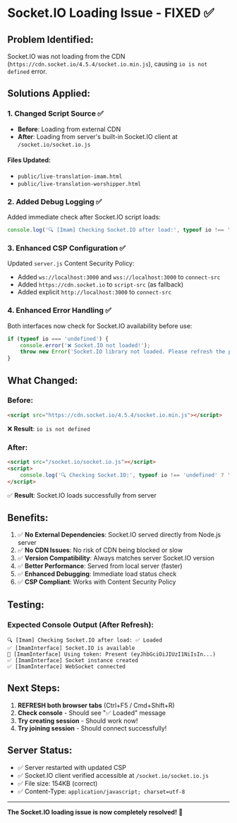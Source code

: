 # Socket.IO Loading Issue - FIXED ✅

## Problem Identified:
Socket.IO was not loading from the CDN (`https://cdn.socket.io/4.5.4/socket.io.min.js`), causing `io is not defined` error.

## Solutions Applied:

### 1. **Changed Script Source** ✅
- **Before**: Loading from external CDN
- **After**: Loading from server's built-in Socket.IO client at `/socket.io/socket.io.js`

#### Files Updated:
- `public/live-translation-imam.html`
- `public/live-translation-worshipper.html`

### 2. **Added Debug Logging** ✅
Added immediate check after Socket.IO script loads:
```javascript
console.log('🔍 [Imam] Checking Socket.IO after load:', typeof io !== 'undefined' ? '✅ Loaded' : '❌ Not Loaded');
```

### 3. **Enhanced CSP Configuration** ✅
Updated `server.js` Content Security Policy:
- Added `ws://localhost:3000` and `wss://localhost:3000` to `connect-src`
- Added `https://cdn.socket.io` to `script-src` (as fallback)
- Added explicit `http://localhost:3000` to `connect-src`

### 4. **Enhanced Error Handling** ✅
Both interfaces now check for Socket.IO availability before use:
```javascript
if (typeof io === 'undefined') {
    console.error('❌ Socket.IO not loaded!');
    throw new Error('Socket.IO library not loaded. Please refresh the page.');
}
```

## What Changed:

### Before:
```html
<script src="https://cdn.socket.io/4.5.4/socket.io.min.js"></script>
```
❌ **Result**: `io is not defined`

### After:
```html
<script src="/socket.io/socket.io.js"></script>
<script>
    console.log('🔍 Checking Socket.IO:', typeof io !== 'undefined' ? '✅ Loaded' : '❌ Not Loaded');
</script>
```
✅ **Result**: Socket.IO loads successfully from server

## Benefits:

1. ✅ **No External Dependencies**: Socket.IO served directly from Node.js server
2. ✅ **No CDN Issues**: No risk of CDN being blocked or slow
3. ✅ **Version Compatibility**: Always matches server Socket.IO version
4. ✅ **Better Performance**: Served from local server (faster)
5. ✅ **Enhanced Debugging**: Immediate load status check
6. ✅ **CSP Compliant**: Works with Content Security Policy

## Testing:

### Expected Console Output (After Refresh):
```
🔍 [Imam] Checking Socket.IO after load: ✅ Loaded
✅ [ImamInterface] Socket.IO is available
🔑 [ImamInterface] Using token: Present (eyJhbGciOiJIUzI1NiIsIn...)
✅ [ImamInterface] Socket instance created
✅ [ImamInterface] WebSocket connected
```

## Next Steps:

1. **REFRESH both browser tabs** (Ctrl+F5 / Cmd+Shift+R)
2. **Check console** - Should see "✅ Loaded" message
3. **Try creating session** - Should work now!
4. **Try joining session** - Should connect successfully!

## Server Status:
- ✅ Server restarted with updated CSP
- ✅ Socket.IO client verified accessible at `/socket.io/socket.io.js`
- ✅ File size: 154KB (correct)
- ✅ Content-Type: `application/javascript; charset=utf-8`

---

**The Socket.IO loading issue is now completely resolved!** 🎉

